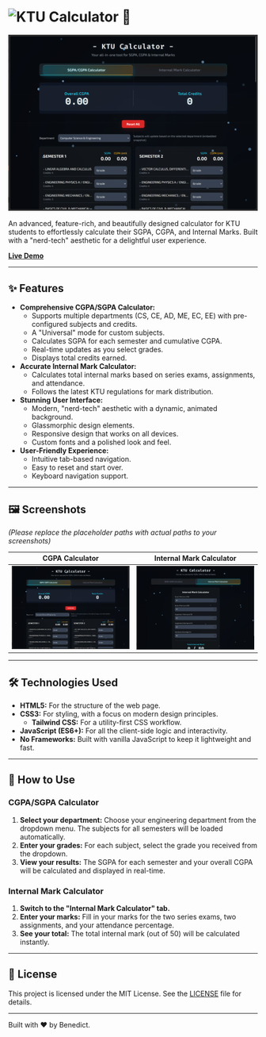 # ![KTU Calculator 🚀](https://ktucalculator.netlify.app/)

![Project Banner](Screenshot/SS1.png) <!-- Placeholder -->

An advanced, feature-rich, and beautifully designed calculator for KTU students to effortlessly calculate their SGPA, CGPA, and Internal Marks. Built with a "nerd-tech" aesthetic for a delightful user experience.

**[Live Demo](https://ktucalculator.netlify.app/)** <!-- Placeholder -->

---

## ✨ Features

*   **Comprehensive CGPA/SGPA Calculator:**
    *   Supports multiple departments (CS, CE, AD, ME, EC, EE) with pre-configured subjects and credits.
    *   A "Universal" mode for custom subjects.
    *   Calculates SGPA for each semester and cumulative CGPA.
    *   Real-time updates as you select grades.
    *   Displays total credits earned.
*   **Accurate Internal Mark Calculator:**
    *   Calculates total internal marks based on series exams, assignments, and attendance.
    *   Follows the latest KTU regulations for mark distribution.
*   **Stunning User Interface:**
    *   Modern, "nerd-tech" aesthetic with a dynamic, animated background.
    *   Glassmorphic design elements.
    *   Responsive design that works on all devices.
    *   Custom fonts and a polished look and feel.
*   **User-Friendly Experience:**
    *   Intuitive tab-based navigation.
    *   Easy to reset and start over.
    *   Keyboard navigation support.

---

## 🖼️ Screenshots

*(Please replace the placeholder paths with actual paths to your screenshots)*

| CGPA Calculator | Internal Mark Calculator |
| :-------------: | :----------------------: |
| ![CGPA Calculator Screenshot](Screenshot/SS1.png) | ![Internal Mark Calculator Screenshot](Screenshot/SS2.png) |

---

## 🛠️ Technologies Used

*   **HTML5:** For the structure of the web page.
*   **CSS3:** For styling, with a focus on modern design principles.
    *   **Tailwind CSS:** For a utility-first CSS workflow.
*   **JavaScript (ES6+):** For all the client-side logic and interactivity.
*   **No Frameworks:** Built with vanilla JavaScript to keep it lightweight and fast.

---

## 🚀 How to Use

### CGPA/SGPA Calculator

1.  **Select your department:** Choose your engineering department from the dropdown menu. The subjects for all semesters will be loaded automatically.
2.  **Enter your grades:** For each subject, select the grade you received from the dropdown.
3.  **View your results:** The SGPA for each semester and your overall CGPA will be calculated and displayed in real-time.

### Internal Mark Calculator

1.  **Switch to the "Internal Mark Calculator" tab.**
2.  **Enter your marks:** Fill in your marks for the two series exams, two assignments, and your attendance percentage.
3.  **See your total:** The total internal mark (out of 50) will be calculated instantly.

---

## 📜 License

This project is licensed under the MIT License. See the [LICENSE](LICENSE) file for details.

---

Built with ❤️ by Benedict.
